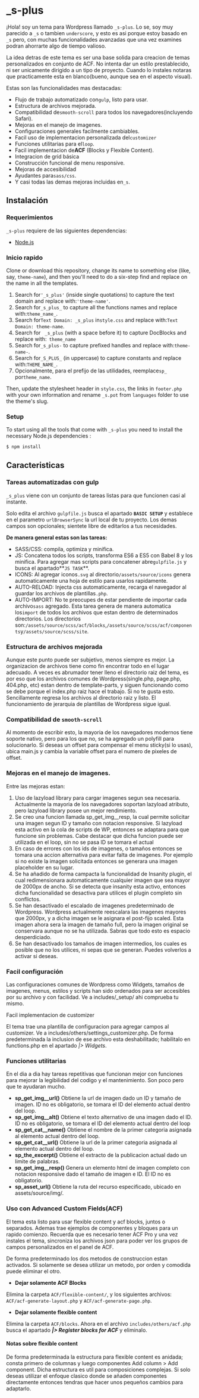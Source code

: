 [](https://travis-ci.org/Automattic/_s)

_s-plus
=======

¡Hola! soy un tema para Wordpress llamado `_s-plus`. Lo se, soy muy parecido a `_s` o tambien `underscore`, y esto es asi porque estoy basado en `_s` pero, con muchas funcionalidades avanzadas que una vez examines podran ahorrarte algo de tiempo valioso.

La idea detras de este tema es ser una base solida para creacion de temas personalizados en conjunto de ACF. No intenta dar un estilo prestablecido, ni ser unicamente dirigido a un tipo de proyecto. Cuando lo instales notaras que practicamente esta en blanco(bueno, aunque sea en el aspecto visual).

Estas son las funcionalidades mas destacadas:

* Flujo de trabajo automatizado con`gulp`, listo para usar.
* Estructura de archivos mejorada.
* Compatibilidad de`smooth-scroll` para todos los navegadores(incluyendo Safari).
* Mejoras en el manejo de imagenes.
* Configuraciones generales facilmente cambiables.
* Facil uso de implementacion personalizada del`customizer`
* Funciones utilitarias para el`loop`.
* Facil implementacion de**ACF** (Blocks y Flexible Content).
* Integracion de grid básica
* Construcción funcional de menu responsive.
* Mejoras de accesibilidad
* Ayudantes para`sass/css`.
* Y casi todas las demas mejoras incluidas en`_s`.

Instalación
------------

### Requerimientos

`_s-plus` requiere de las siguientes dependencias:

- [Node.js](https://nodejs.org/)

### Inicio rapido

Clone or download this repository, change its name to something else (like, say, `theme-name`), and then you'll need to do a six-step find and replace on the name in all the templates.

1. Search for`'_s_plus'` (inside single quotations) to capture the text domain and replace with:`'theme-name'`.
2. Search for`_s_plus_` to capture all the functions names and replace with:`theme_name_`.
3. Search for`Text Domain: _s_plus` in`style.css` and replace with:`Text Domain: theme-name`.
4. Search for <code>&nbsp;_s_plus</code> (with a space before it) to capture DocBlocks and replace with:<code>&nbsp;theme_name</code>
5. Search for`_s_plus-` to capture prefixed handles and replace with:`theme-name-`.
6. Search for`_S_PLUS_` (in uppercase) to capture constants and replace with:`THEME_NAME_`.
7. Opcionalmente, para el prefijo de las utilidades, reemplace`sp_` por`theme_name`.

Then, update the stylesheet header in `style.css`, the links in `footer.php` with your own information and rename `_s.pot` from `languages` folder to use the theme's slug.

### Setup

To start using all the tools that come with `_s-plus`  you need to install the necessary Node.js dependencies :

```sh
$ npm install
```

## Caracteristicas

### Tareas automatizadas con gulp

`_s_plus` viene con un conjunto de tareas listas para que funcionen casi al instante.

Solo edita el archivo `gulpfile.js` busca el apartado **`BASIC SETUP`** y establece en el parametro `urlBrowserSync` la url local de tu proyecto. Los demas campos son opcionales; sientete libre de editarlos a tus necesidades.

**De manera general estas son las tareas:**

* SASS/CSS: compila, optimiza y minifica.
* JS: Concatena todos los scripts, transforma ES6 a ES5 con Babel 8 y los minifica. Para agregar mas scripts para concatener abre`gulpfile.js` y busca el apartado**`JS TASK`**.
* ICONS: Al agregar iconos`.svg` al directorio`/assets/source/icons` genera automaticamente una hoja de estilo para usarlos rapidamente.
* AUTO-RELOAD: Injecta css automaticamente, recarga el navegador al guardar los archivos de plantillas`.php`.
* AUTO-IMPORT: No te preocupes de estar pendiente de importar cada archivo`sass` agregado. Esta tarea genera de manera automatica los`import` de todos los archivos que estan dentro de determinados directorios. Los directorios son:`/assets/source/scss/acf/blocks`,`/assets/source/scss/acf/components`y`/assets/source/scss/site`.

### Estructura de archivos mejorada

Aunque este punto puede ser subjetivo, menos siempre es mejor. La organizacion de archivos tiene como fin encontrar todo en el lugar adecuado. A veces es abrumador tener lleno el directorio raiz del tema, es por eso que los archivos comunes de Wordpress(single.php, page.php, 404.php, etc) estan dentro de template-parts, y siguen funcionando como se debe porque el index.php raiz hace el trabajo. Si no te gusta esto. Sencillamente regresa los archivos al directorio raiz y listo. El funcionamiento de jerarquia de plantillas de Wordpress sigue igual.

### Compatibilidad de `smooth-scroll`

Al momento de escribir esto, la mayoria de los navegadores modernos tiene soporte nativo, pero para los que no, se ha agregado un polyfill para solucionarlo. Si deseas un offset para compensar el menu sticky(si lo usas), ubica main.js y cambia la variable offset para el numero de pixeles de offset.

### Mejoras en el manejo de imagenes.

Entre las mejoras estan:

1. Uso de lazyload library para cargar imagenes segun sea necesaria. Actualmente la mayoria de los navegadores soportan lazyload atributo, pero lazyload library posee un mejor rendimiento.
2. Se creo una funcion llamada sp_get_img__resp, la cual permite solicitar una imagen segun ID y tamaño con notacion responsive. Si lazyload esta activo en la cola de scripts de WP, entonces se adaptara para que funcione sin problemas. Cabe destacar que dicha funcion puede ser utilizada en el loop, sin no se pasa ID se tomara el actual
3. En caso de errores con los ids de imagenes, o tamaños entonces se tomara una accion alternativa para evitar falta de imagenes. Por ejemplo si no existe la imagen solicitada entonces se generara una imagen placeholder en su lugar.
4. Se ha añadido de forma campacta la funcionalidad de Insanity plugin, el cual redimensionara automaticamente cualquier imagen que sea mayor de 2000px de ancho. Si se detecta que insanity esta activo, entonces dicha funcionalidad se desactiva para utilices el plugin completo sin conflictos.
5. Se han desactivado el escalado de imagenes predeterminado de Wordpress. Wordpress actualmente reescalara las imagenes mayores que 2000px, y a dicha imagen se le asignara el post-fijo scaled. Esta imagen ahora sera la imagen de tamaño full, pero la imagen original se conservara aunque no se ha utilizada. Sabras que todo esto es espacio desperdiciado.
6. Se han desactivado los tamaños de imagen intermedios, los cuales es posible que no los utilices, ni sepas que se generan. Puedes volverlos a activar si deseas.

### Facil configuración

Las configuraciones comunes de Wordpress como Widgets, tamaños de imagenes, menus, estilos y scripts han sido ordenados para ser accesibles por su archivo y con facilidad. Ve a includes/_setup/ ahi comprueba tu mismo.

Facil implementacion de customizer

El tema trae una plantilla de configuracion para agregar campos al customizer. Ve a includes/others/settings_customizer.php. De forma predeterminada la inclusion de ese archivo esta deshabilitado; habilitalo en functions.php en el apartado *|> Widgets*.

### Funciones utilitarias

En el dia a dia hay tareas repetitivas que funcionan mejor con funciones para mejorar la legibilidad del codigo y el mantenimiento. Son poco pero que te ayudaran mucho.

* **sp_get_img__url()** Obtiene la url de imagen dado un ID y tamaño de imagen. ID no es obligatorio, se tomara el ID del elemento actual dentro del loop.
* **sp_get_img__alt()** Obtiene el texto alternativo de una imagen dado el ID. ID no es obligatorio, se tomara el ID del elemento actual dentro del loop
* **sp_get_cat__name()** Obtiene el nombre de la primer categoria asignada al elemento actual dentro del loop.
* **sp_get_cat__url()** Obtiene la url de la primer categoria asignada al elemento actual dentro del loop.
* **sp_the_excerpt()** Obtiene el extracto de la publicacion actual dado un limite de palabras.
* **sp_get_img__resp()** Genera un elemento html de imagen completo con notacion responsive dado el tamaño de imagen e ID. El ID no es obligatorio.
* **sp_asset_url()** Obtiene la ruta del recurso especificado, ubicado en assets/source/img/.

### Uso con Advanced Custom Fields(ACF)

El tema esta listo para usar flexible content y acf blocks, juntos o separados. Ademas trae ejemplos de componentes y bloques para un rapido comienzo. Recuerda que es necesario tener ACF Pro y una vez instales el tema, sincroniza los archivos json para poder ver los grupos de campos personalizados en el panel de ACF.

De forma predeterminado los dos metodos de construccion estan activados. Si solamente se desea utilizar un metodo, por orden y comodida puede eliminar el otro.

* **Dejar solamente ACF Blocks**

Elimina la carpeta `ACF/flexible-content/`, y los siguientes archivos: `ACF/acf-generate-layout.php` y `ACF/acf-generate-page.php`.

* **Dejar solamente flexible content**

Elimina la carpeta `ACF/blocks`. Ahora en el archivo `includes/others/acf.php` busca el apartado ***|> Register blocks for ACF*** y eliminalo.

#### Notas sobre flexible content

De forma predeterminada la estructura para flexible content es anidada; consta primero de columnas y luego componentes Add column > Add component. Dicha estructura es util para composiciones complejas. Si solo deseas utilizar el enfoque clasico donde se añaden componentes directamente entonces tendras que hacer unos pequeños cambios para adaptarlo.
